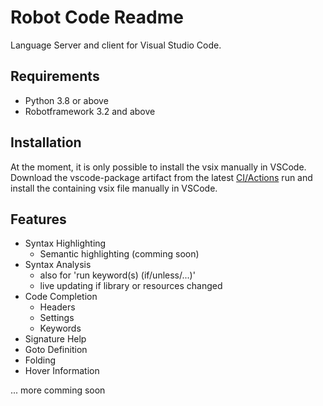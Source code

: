 # Robot Code Readme

Language Server and client for Visual Studio Code.

## Requirements

* Python 3.8 or above
* Robotframework 3.2 and above

## Installation

At the moment, it is only possible to install the vsix manually in VSCode.
Download the vscode-package artifact from the latest [CI/Actions](https://github.com/d-biehl/robotcode/actions/workflows/build.yml) run and install the containing vsix file manually in VSCode.

## Features

* Syntax Highlighting
    * Semantic highlighting (comming soon)
* Syntax Analysis
    * also for 'run keyword(s) (if/unless/...)'
    * live updating if library or resources changed    
* Code Completion
    * Headers
    * Settings
    * Keywords
* Signature Help
* Goto Definition
* Folding
* Hover Information


... more comming soon
